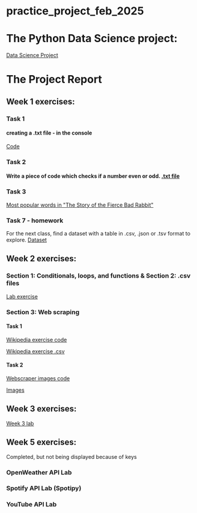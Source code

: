 # practice_project_feb_2025

# The Python Data Science project:
[Data Science Project](https://github.com/tonay11/practice_project_feb_2025/blob/main/project_t2/linguistic_diversity_t2.ipynb)

# The Project Report

## Week 1 exercises:
### Task 1
#### creating a .txt file - in the console
[Code](https://github.com/tonay11/practice_project_feb_2025/blob/main/session01/daz%20ds%20session%201%20task%201%20.py)  

### Task 2
#### Write a piece of code which checks if a number even or odd. [.txt file]()

### Task 3
[Most popular words in "The Story of the Fierce Bad Rabbit"](https://github.com/tonay11/practice_project_feb_2025/blob/main/session01/most_popular_words_rabbit.ipynb)

### Task 7 - homework
For the next class, find a dataset with a table in .csv, .json or .tsv format to explore. [Dataset](https://github.com/tonay11/practice_project_feb_2025/blob/main/session01/Barriers%20to%20accessing%20assistive%20products%20(%25).csv)


## Week 2 exercises:

### Section 1: Conditionals, loops, and functions & Section 2: .csv files
[Lab exercise](https://github.com/tonay11/practice_project_feb_2025/blob/main/session02/Session_2_labs.ipynb)

### Section 3: Web scraping
#### Task 1
[Wikipedia exercise code](https://github.com/tonay11/practice_project_feb_2025/blob/main/session02/DAZ_code_wikipedia_practice.ipynb) 

[Wikipedia exercise .csv](https://github.com/tonay11/practice_project_feb_2025/blob/main/session02/angelique_kidjo_charts.csv)

#### Task 2
[Webscraper images code](https://github.com/tonay11/practice_project_feb_2025/blob/main/session02/DAZ_code_webscraper_images_practice.ipynb)

[Images](https://github.com/tonay11/practice_project_feb_2025/tree/main/session02/scraped_images)

## Week 3 exercises:
[Week 3 lab](https://github.com/tonay11/practice_project_feb_2025/blob/main/session03/lab_exercises.ipynb)


## Week 5 exercises: 
Completed, but not being displayed because of keys

### OpenWeather API Lab

### Spotify API Lab (Spotipy)

### YouTube API Lab

